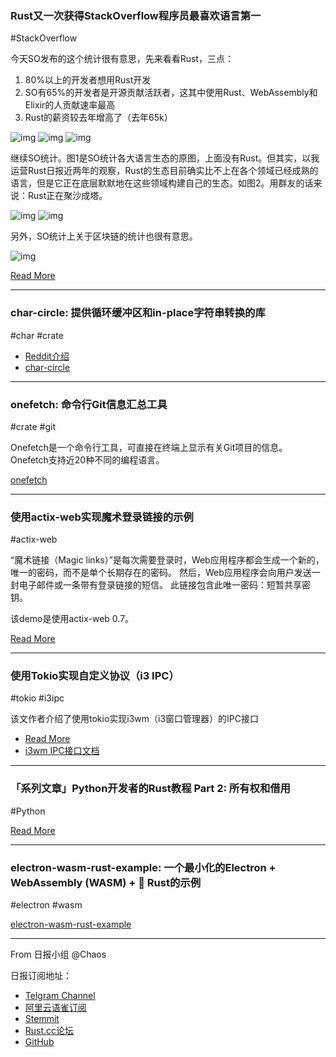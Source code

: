 ### Rust又一次获得StackOverflow程序员最喜欢语言第一

#StackOverflow

今天SO发布的这个统计很有意思，先来看看Rust，三点：

1.  80%以上的开发者想用Rust开发
2.  SO有65%的开发者是开源贡献活跃者，这其中使用Rust、WebAssembly和Elixir的人贡献速率最高
3.  Rust的薪资较去年增高了（去年65k） ​​​​

![img](https://wx3.sinaimg.cn/mw690/71684decly1g1xakal26ij20u015hjwx.jpg)
![img](https://wx4.sinaimg.cn/mw690/71684decly1g1xake7qhej21380640ug.jpg)
![img](https://wx2.sinaimg.cn/mw690/71684decly1g1xaky1pm8j20u014wkaz.jpg)

继续SO统计。图1是SO统计各大语言生态的原图，上面没有Rust。但其实，以我运营Rust日报近两年的观察，Rust的生态目前确实比不上在各个领域已经成熟的语言，但是它正在底层默默地在这些领域构建自己的生态。如图2。用群友的话来说：Rust正在聚沙成塔。 ​​​​

![img](https://wx2.sinaimg.cn/mw690/71684decly1g1xalee3g0j20xa0u04ml.jpg)
![img](https://wx4.sinaimg.cn/mw690/71684decly1g1xalgs06jj20wn0u07wh.jpg)

另外，SO统计上关于区块链的统计也很有意思。

![img](https://wx3.sinaimg.cn/mw690/71684decly1g1xalpb809j20ym0u04fh.jpg)

[Read More](https://insights.stackoverflow.com/survey/2019)

---

### char-circle: 提供循环缓冲区和in-place字符串转换的库

#char #crate

- [Reddit介绍](https://www.reddit.com/r/rust/comments/bbfm0h/announcing_charcircle_a_circular_buffer_and/)
- [char-circle](https://github.com/cbarrick/char-circle)

---

### onefetch: 命令行Git信息汇总工具

#crate #git

Onefetch是一个命令行工具，可直接在终端上显示有关Git项目的信息。 Onefetch支持近20种不同的编程语言。 

[onefetch](https://github.com/o2sh/onefetch)

---

### 使用actix-web实现魔术登录链接的示例

#actix-web


“魔术链接（Magic links）”是每次需要登录时，Web应用程序都会生成一个新的，唯一的密码，而不是单个长期存在的密码。 然后，Web应用程序会向用户发送一封电子邮件或一条带有登录链接的短信。 此链接包含此唯一密码：短暂共享密钥。

该demo是使用actix-web 0.7。

[Read More](https://blog.approveapi.com/tutorials/rust-actix-web-approveapi-magic-login-link/)

---

### 使用Tokio实现自定义协议（i3 IPC）

#tokio #i3ipc

该文作者介绍了使用tokio实现i3wm（i3窗口管理器）的IPC接口

- [Read More](https://leshow.github.io/post/impl_proto_tokio/)
- [i3wm IPC接口文档](https://i3wm.org/docs/ipc.html)

---

### 「系列文章」Python开发者的Rust教程 Part 2: 所有权和借用

#Python

[Read More](https://medium.com/@rajasekar3eg/rust-for-python-developers-ownership-and-borrowing-cd85fc10cae4)

---

### electron-wasm-rust-example: 一个最小化的Electron + WebAssembly (WASM) + 🦀 Rust的示例

#electron #wasm 

[electron-wasm-rust-example](https://github.com/anderejd/electron-wasm-rust-example)

---

From 日报小组 @Chaos

日报订阅地址：

- [Telgram Channel](https://t.me/rust_daily_news )
- [阿里云语雀订阅](https://www.yuque.com/chaosbot/rustnews)
- [Stemmit](https://steemit.com/@blackanger)
- [Rust.cc论坛](https://rust.cc)
- [GitHub](https://github.com/RustStudy/rust_daily_news)


